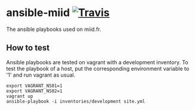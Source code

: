 # ansible-miid [![Travis][travis-img]][travis-url]
The ansible playbooks used on miid.fr.

## How to test

Ansible playbooks are tested on vagrant with a development inventory.
To test the playbook of a host, put the corresponding environment variable to
'1' and run vagrant as usual.

```shell
export VAGRANT_NS01=1
export VAGRANT_NS02=1
vagrant up
ansible-playbook -i inventories/development site.yml
```

[travis-img]: https://travis-ci.org/Damoun/ansible-miid.svg
[travis-url]: https://travis-ci.org/Damoun/ansible-miid/
